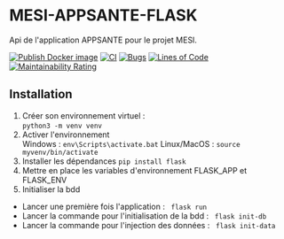 # MESI-APPSANTE-FLASK
Api de l'application APPSANTE pour le projet MESI.  

[![Publish Docker image](https://github.com/RubenVP2/MESI-APPSANTE-FLASK/actions/workflows/docker-ci.yaml/badge.svg)](https://github.com/RubenVP2/MESI-APPSANTE-FLASK/actions/workflows/docker-ci.yaml)
[![CI](https://github.com/RubenVP2/MESI-APPSANTE-FLASK/actions/workflows/main.yml/badge.svg)](https://github.com/RubenVP2/MESI-APPSANTE-FLASK/actions/workflows/main.yml)
[![Bugs](https://sonarcloud.io/api/project_badges/measure?project=Mesi-flask&metric=bugs)](https://sonarcloud.io/dashboard?id=Mesi-flask)
[![Lines of Code](https://sonarcloud.io/api/project_badges/measure?project=Mesi-flask&metric=ncloc)](https://sonarcloud.io/dashboard?id=Mesi-flask)
[![Maintainability Rating](https://sonarcloud.io/api/project_badges/measure?project=Mesi-flask&metric=sqale_rating)](https://sonarcloud.io/dashboard?id=Mesi-flask)

## Installation

1. Créer son environnement virtuel :  
`python3 -m venv venv`
2. Activer l'environnement  
Windows : `env\Scripts\activate.bat` 
Linux/MacOS : `source myvenv/bin/activate`
4. Installer les dépendances
`pip install flask`
6. Mettre en place les variables d'environnement FLASK_APP et FLASK_ENV
7. Initialiser la bdd
  - Lancer une première fois l'application : ` flask run`
  - Lancer la commande pour l'initialisation de la bdd : ` flask init-db`
  - Lancer la commande pour l'injection des données : ` flask init-data`
